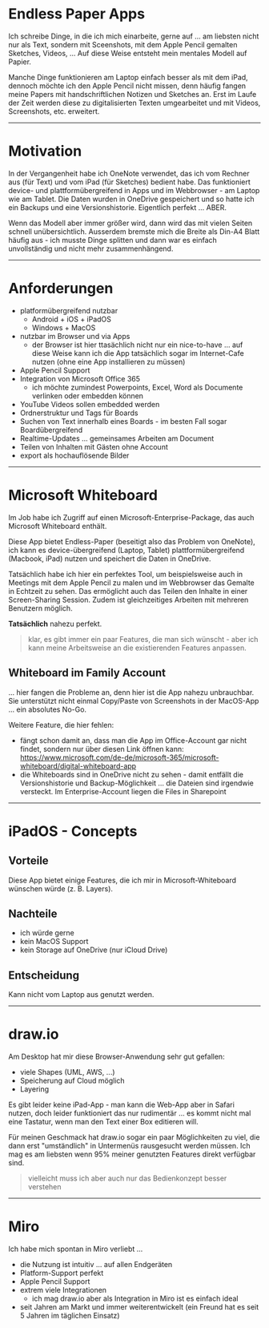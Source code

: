# Endless Paper Apps

Ich schreibe Dinge, in die ich mich einarbeite, gerne auf ... am liebsten nicht nur als Text, sondern mit Sceenshots, mit dem Apple Pencil gemalten Sketches, Videos, ... Auf diese Weise entsteht mein mentales Modell auf Papier.

Manche Dinge funktionieren am Laptop einfach besser als mit dem iPad, dennoch möchte ich den Apple Pencil nicht missen, denn häufig fangen meine Papers mit handschriftlichen Notizen und Sketches an. Erst im Laufe der Zeit werden diese zu digitalisierten Texten umgearbeitet und mit Videos, Screenshots, etc. erweitert.

---

# Motivation

In der Vergangenheit habe ich OneNote verwendet, das ich vom Rechner aus (für Text) und vom iPad (für Sketches) bedient habe. Das funktioniert device- und plattformübergreifend in Apps und im Webbrowser - am Laptop wie am Tablet. Die Daten wurden in OneDrive gespeichert und so hatte ich ein Backups und eine Versionshistorie. Eigentlich perfekt ... ABER.

Wenn das Modell aber immer größer wird, dann wird das mit vielen Seiten schnell unübersichtlich. Ausserdem bremste mich die Breite als Din-A4 Blatt häufig aus - ich musste Dinge splitten und dann war es einfach unvollständig und nicht mehr zusammenhängend.

---

# Anforderungen

* platformübergreifend nutzbar
  * Android + iOS + iPadOS
  * Windows + MacOS
* nutzbar im Browser und via Apps
  * der Browser ist hier ttasächlich nicht nur ein nice-to-have ... auf diese Weise kann ich die App tatsächlich sogar im Internet-Cafe nutzen (ohne eine App installieren zu müssen)
* Apple Pencil Support
* Integration von Microsoft Office 365
  * ich möchte zumindest Powerpoints, Excel, Word als Documente verlinken oder embedden können
* YouTube Videos sollen embedded werden
* Ordnerstruktur und Tags für Boards
* Suchen von Text innerhalb eines Boards - im besten Fall sogar Boardübergreifend
* Realtime-Updates ... gemeinsames Arbeiten am Document
* Teilen von Inhalten mit Gästen ohne Account
* export als hochauflösende Bilder 

---

# Microsoft Whiteboard

Im Job habe ich Zugriff auf einen Microsoft-Enterprise-Package, das auch Microsoft Whiteboard enthält.

Diese App bietet Endless-Paper (beseitigt also das Problem von OneNote), ich kann es device-übergreifend (Laptop, Tablet) plattformübergreifend (Macbook, iPad) nutzen und speichert die Daten in OneDrive.

Tatsächlich habe ich hier ein perfektes Tool, um beispielsweise auch in Meetings mit dem Apple Pencil zu malen und im Webbrowser das Gemalte in Echtzeit zu sehen. Das ermöglicht auch das Teilen den Inhalte in einer Screen-Sharing Session. Zudem ist gleichzeitiges Arbeiten mit mehreren Benutzern möglich.

**Tatsächlich** nahezu perfekt.

> klar, es gibt immer ein paar Features, die man sich wünscht - aber ich kann meine Arbeitsweise an die existierenden Features anpassen.

## Whiteboard im Family Account

... hier fangen die Probleme an, denn hier ist die App nahezu unbrauchbar. Sie unterstützt nicht einmal Copy/Paste von Screenshots in der MacOS-App ... ein absolutes No-Go.

Weitere Feature, die hier fehlen:

* fängt schon damit an, dass man die App im Office-Account gar nicht findet, sondern nur über diesen Link öffnen kann: https://www.microsoft.com/de-de/microsoft-365/microsoft-whiteboard/digital-whiteboard-app
* die Whiteboards sind in OneDrive nicht zu sehen - damit entfällt die Versionshistorie und Backup-Möglichkeit ... die Dateien sind irgendwie versteckt. Im Enterprise-Account liegen die Files in Sharepoint

---

# iPadOS - Concepts

## Vorteile

Diese App bietet einige Features, die ich mir in Microsoft-Whiteboard wünschen würde (z. B. Layers).

## Nachteile

* ich würde gerne 
* kein MacOS Support
* kein Storage auf OneDrive (nur iCloud Drive)

## Entscheidung

Kann nicht vom Laptop aus genutzt werden.

---

# draw.io

Am Desktop hat mir diese Browser-Anwendung sehr gut gefallen:

* viele Shapes (UML, AWS, ...)
* Speicherung auf Cloud möglich
* Layering

Es gibt leider keine iPad-App - man kann die Web-App aber in Safari nutzen, doch leider funktioniert das nur rudimentär ... es kommt nicht mal eine Tastatur, wenn man den Text einer Box editieren will.

Für meinen Geschmack hat draw.io sogar ein paar Möglichkeiten zu viel, die dann erst "umständlich" in Untermenüs rausgesucht werden müssen. Ich mag es am liebsten wenn 95% meiner genutzten Features direkt verfügbar sind.

> vielleicht muss ich aber auch nur das Bedienkonzept besser verstehen

---

# Miro

Ich habe mich spontan in Miro verliebt ...

* die Nutzung ist intuitiv ... auf allen Endgeräten
* Platform-Support perfekt
* Apple Pencil Support
* extrem viele Integrationen
  * ich mag draw.io aber als Integration in Miro ist es einfach ideal
* seit Jahren am Markt und immer weiterentwickelt (ein Freund hat es seit 5 Jahren im täglichen Einsatz)